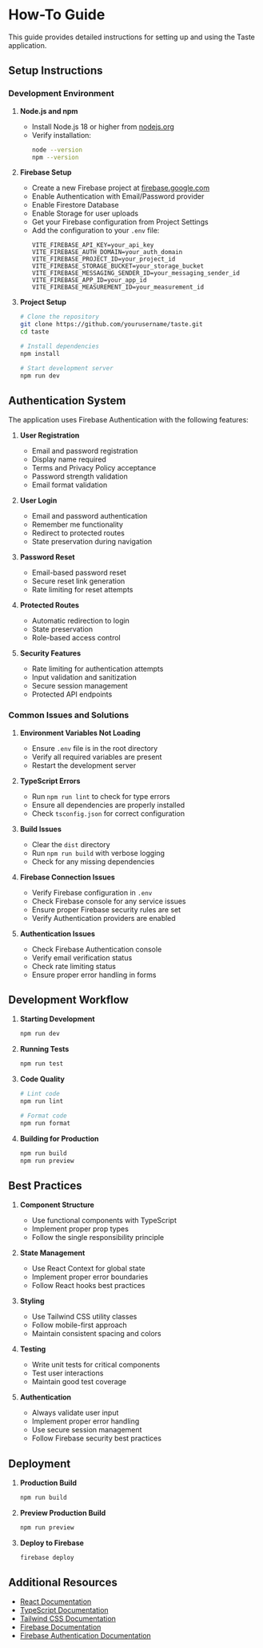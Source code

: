 # How-To Guide

This guide provides detailed instructions for setting up and using the Taste application.

## Setup Instructions

### Development Environment

1. **Node.js and npm**
   - Install Node.js 18 or higher from [nodejs.org](https://nodejs.org/)
   - Verify installation:
     ```bash
     node --version
     npm --version
     ```

2. **Firebase Setup**
   - Create a new Firebase project at [firebase.google.com](https://firebase.google.com)
   - Enable Authentication with Email/Password provider
   - Enable Firestore Database
   - Enable Storage for user uploads
   - Get your Firebase configuration from Project Settings
   - Add the configuration to your `.env` file:
     ```
     VITE_FIREBASE_API_KEY=your_api_key
     VITE_FIREBASE_AUTH_DOMAIN=your_auth_domain
     VITE_FIREBASE_PROJECT_ID=your_project_id
     VITE_FIREBASE_STORAGE_BUCKET=your_storage_bucket
     VITE_FIREBASE_MESSAGING_SENDER_ID=your_messaging_sender_id
     VITE_FIREBASE_APP_ID=your_app_id
     VITE_FIREBASE_MEASUREMENT_ID=your_measurement_id
     ```

3. **Project Setup**
   ```bash
   # Clone the repository
   git clone https://github.com/yourusername/taste.git
   cd taste

   # Install dependencies
   npm install

   # Start development server
   npm run dev
   ```

## Authentication System

The application uses Firebase Authentication with the following features:

1. **User Registration**
   - Email and password registration
   - Display name required
   - Terms and Privacy Policy acceptance
   - Password strength validation
   - Email format validation

2. **User Login**
   - Email and password authentication
   - Remember me functionality
   - Redirect to protected routes
   - State preservation during navigation

3. **Password Reset**
   - Email-based password reset
   - Secure reset link generation
   - Rate limiting for reset attempts

4. **Protected Routes**
   - Automatic redirection to login
   - State preservation
   - Role-based access control

5. **Security Features**
   - Rate limiting for authentication attempts
   - Input validation and sanitization
   - Secure session management
   - Protected API endpoints

### Common Issues and Solutions

1. **Environment Variables Not Loading**
   - Ensure `.env` file is in the root directory
   - Verify all required variables are present
   - Restart the development server

2. **TypeScript Errors**
   - Run `npm run lint` to check for type errors
   - Ensure all dependencies are properly installed
   - Check `tsconfig.json` for correct configuration

3. **Build Issues**
   - Clear the `dist` directory
   - Run `npm run build` with verbose logging
   - Check for any missing dependencies

4. **Firebase Connection Issues**
   - Verify Firebase configuration in `.env`
   - Check Firebase console for any service issues
   - Ensure proper Firebase security rules are set
   - Verify Authentication providers are enabled

5. **Authentication Issues**
   - Check Firebase Authentication console
   - Verify email verification status
   - Check rate limiting status
   - Ensure proper error handling in forms

## Development Workflow

1. **Starting Development**
   ```bash
   npm run dev
   ```

2. **Running Tests**
   ```bash
   npm run test
   ```

3. **Code Quality**
   ```bash
   # Lint code
   npm run lint

   # Format code
   npm run format
   ```

4. **Building for Production**
   ```bash
   npm run build
   npm run preview
   ```

## Best Practices

1. **Component Structure**
   - Use functional components with TypeScript
   - Implement proper prop types
   - Follow the single responsibility principle

2. **State Management**
   - Use React Context for global state
   - Implement proper error boundaries
   - Follow React hooks best practices

3. **Styling**
   - Use Tailwind CSS utility classes
   - Follow mobile-first approach
   - Maintain consistent spacing and colors

4. **Testing**
   - Write unit tests for critical components
   - Test user interactions
   - Maintain good test coverage

5. **Authentication**
   - Always validate user input
   - Implement proper error handling
   - Use secure session management
   - Follow Firebase security best practices

## Deployment

1. **Production Build**
   ```bash
   npm run build
   ```

2. **Preview Production Build**
   ```bash
   npm run preview
   ```

3. **Deploy to Firebase**
   ```bash
   firebase deploy
   ```

## Additional Resources

- [React Documentation](https://react.dev)
- [TypeScript Documentation](https://www.typescriptlang.org/docs)
- [Tailwind CSS Documentation](https://tailwindcss.com/docs)
- [Firebase Documentation](https://firebase.google.com/docs)
- [Firebase Authentication Documentation](https://firebase.google.com/docs/auth) 